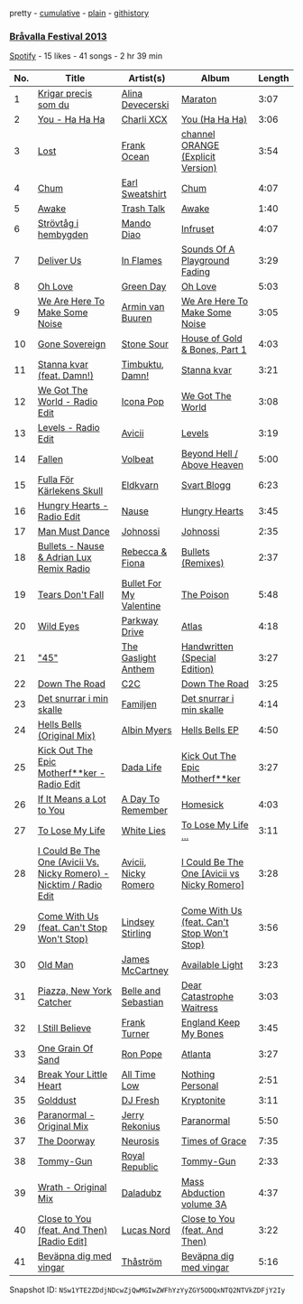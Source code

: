 pretty - [cumulative](/playlists/cumulative/74Wbo0ObpdSDnCIGvEDHOk.md) - [plain](/playlists/plain/74Wbo0ObpdSDnCIGvEDHOk) - [githistory](https://github.githistory.xyz/mackorone/spotify-playlist-archive/blob/main/playlists/plain/74Wbo0ObpdSDnCIGvEDHOk)

### [Bråvalla Festival 2013](https://open.spotify.com/playlist/74Wbo0ObpdSDnCIGvEDHOk)

> 

[Spotify](https://open.spotify.com/user/spotify) - 15 likes - 41 songs - 2 hr 39 min

| No. | Title | Artist(s) | Album | Length |
|---|---|---|---|---|
| 1 | [Krigar precis som du](https://open.spotify.com/track/38pxm1bCKlnQJw5yiN9no3) | [Alina Devecerski](https://open.spotify.com/artist/4HpFXZsVoerMLtLudMJJkb) | [Maraton](https://open.spotify.com/album/1rh1B8iLdXA1qFgXD7Tlhk) | 3:07 |
| 2 | [You \- Ha Ha Ha](https://open.spotify.com/track/0rmGeXHRPFO050ddZqwlDq) | [Charli XCX](https://open.spotify.com/artist/25uiPmTg16RbhZWAqwLBy5) | [You \(Ha Ha Ha\)](https://open.spotify.com/album/5ptQwgezoSBcNsX4EwRUzY) | 3:06 |
| 3 | [Lost](https://open.spotify.com/track/4L7jMAP8UcIe309yQmkdcO) | [Frank Ocean](https://open.spotify.com/artist/2h93pZq0e7k5yf4dywlkpM) | [channel ORANGE \(Explicit Version\)](https://open.spotify.com/album/623Ef2ZEB3Njklix4PC0Rs) | 3:54 |
| 4 | [Chum](https://open.spotify.com/track/5VgTzt1u4AUp0MTeCybVHE) | [Earl Sweatshirt](https://open.spotify.com/artist/3A5tHz1SfngyOZM2gItYKu) | [Chum](https://open.spotify.com/album/6ofPcUZIVj8YVg82qmMHwz) | 4:07 |
| 5 | [Awake](https://open.spotify.com/track/7mhDG9QgNYVArjDurXuib1) | [Trash Talk](https://open.spotify.com/artist/4pVWSc4qEC6U3yIjQleh90) | [Awake](https://open.spotify.com/album/3KPaMPkJdmwzx1niiW6X6S) | 1:40 |
| 6 | [Strövtåg i hembygden](https://open.spotify.com/track/5gzslnn0fGkJnMz2IbyMw7) | [Mando Diao](https://open.spotify.com/artist/5I4eibDkC7gg0hmczTZuND) | [Infruset](https://open.spotify.com/album/5APrSjudFojTohvODIlYl2) | 4:07 |
| 7 | [Deliver Us](https://open.spotify.com/track/2GoBwSF9xk6aSt6jGpCxvk) | [In Flames](https://open.spotify.com/artist/57ylwQTnFnIhJh4nu4rxCs) | [Sounds Of A Playground Fading](https://open.spotify.com/album/06yfpcNmffdp132tSibhgo) | 3:29 |
| 8 | [Oh Love](https://open.spotify.com/track/2j2dZ9zuZBZdxpUeK0cFCt) | [Green Day](https://open.spotify.com/artist/7oPftvlwr6VrsViSDV7fJY) | [Oh Love](https://open.spotify.com/album/6cnEMUjFAEySXcDz3f4xCI) | 5:03 |
| 9 | [We Are Here To Make Some Noise](https://open.spotify.com/track/4PCmMG7o6TF6FiMFsk76c0) | [Armin van Buuren](https://open.spotify.com/artist/0SfsnGyD8FpIN4U4WCkBZ5) | [We Are Here To Make Some Noise](https://open.spotify.com/album/7gl6TpQoiaznDiVuJKWB8G) | 3:05 |
| 10 | [Gone Sovereign](https://open.spotify.com/track/7c3DfsUMhDTnf2JewbfU8w) | [Stone Sour](https://open.spotify.com/artist/49qiE8dj4JuNdpYGRPdKbF) | [House of Gold & Bones, Part 1](https://open.spotify.com/album/2nCHgPLLyIgxFKUBYuMKPn) | 4:03 |
| 11 | [Stanna kvar \(feat\. Damn!\)](https://open.spotify.com/track/7qder7D55IbpPRw7s5aBpm) | [Timbuktu](https://open.spotify.com/artist/4bOG1sx3QHFbOUVLNmMpPe), [Damn!](https://open.spotify.com/artist/5dbNvlczE0ERU3qK30zC1U) | [Stanna kvar](https://open.spotify.com/album/32sCWqRo9QKh5ySrgedJ0c) | 3:21 |
| 12 | [We Got The World \- Radio Edit](https://open.spotify.com/track/2BjlyIxODMGgqgb9jAUdvz) | [Icona Pop](https://open.spotify.com/artist/1VBflYyxBhnDc9uVib98rw) | [We Got The World](https://open.spotify.com/album/44XlN9hhzIClihDdhnU6en) | 3:08 |
| 13 | [Levels \- Radio Edit](https://open.spotify.com/track/0JhKJg5ejeQ8jq89UQtnw8) | [Avicii](https://open.spotify.com/artist/1vCWHaC5f2uS3yhpwWbIA6) | [Levels](https://open.spotify.com/album/4mkvtXQd6rD7zuAHhexEvb) | 3:19 |
| 14 | [Fallen](https://open.spotify.com/track/6nyNxkZ5YQHxDhd2C3xChp) | [Volbeat](https://open.spotify.com/artist/0L5fC7Ogm2YwgqVCRcF1bT) | [Beyond Hell / Above Heaven](https://open.spotify.com/album/08o82HqpzqXyU0vWMQ3Nio) | 5:00 |
| 15 | [Fulla För Kärlekens Skull](https://open.spotify.com/track/1PYAjk56r1jTRCkPXocAV6) | [Eldkvarn](https://open.spotify.com/artist/6TLywjDgcz3M1rTrX7ht5k) | [Svart Blogg](https://open.spotify.com/album/7aRDmPxrz8MuQG2EccCB8E) | 6:23 |
| 16 | [Hungry Hearts \- Radio Edit](https://open.spotify.com/track/2KpqVE0AuyI3gGERKuWT6r) | [Nause](https://open.spotify.com/artist/4PVn1b2WnnXdq80C7uaZLZ) | [Hungry Hearts](https://open.spotify.com/album/0VKyfNQ7Opq84ToOmr7JEp) | 3:45 |
| 17 | [Man Must Dance](https://open.spotify.com/track/7FxmsmphMyy09gdqGHeqFC) | [Johnossi](https://open.spotify.com/artist/0k5NrYJAazGYrIhzrDslcT) | [Johnossi](https://open.spotify.com/album/79mwxuh2n3TUVp0lGfSoec) | 2:35 |
| 18 | [Bullets \- Nause & Adrian Lux Remix Radio](https://open.spotify.com/track/2D9s9YpKFX6187aI3szOHS) | [Rebecca & Fiona](https://open.spotify.com/artist/6rgEPiKjowlMKZC1DF6W75) | [Bullets \(Remixes\)](https://open.spotify.com/album/0FsTJIbUEXyAbVAyaa7bYS) | 2:37 |
| 19 | [Tears Don't Fall](https://open.spotify.com/track/2UHsGTwOU7P3vFo6bQytlX) | [Bullet For My Valentine](https://open.spotify.com/artist/7iWiAD5LLKyiox2grgfmUT) | [The Poison](https://open.spotify.com/album/7dHGyGv1jOupJ52rqjdgkF) | 5:48 |
| 20 | [Wild Eyes](https://open.spotify.com/track/2IXhyxZCN3ZkVPHQJXi5ij) | [Parkway Drive](https://open.spotify.com/artist/159qqlGwzE04xyqpfAwRLo) | [Atlas](https://open.spotify.com/album/5uKhfR6f3LLQFEtDqPi1mG) | 4:18 |
| 21 | ["45"](https://open.spotify.com/track/4t6TpdXtVh5pmwU6qHvSh3) | [The Gaslight Anthem](https://open.spotify.com/artist/7If8DXZN7mlGdQkLE2FaMo) | [Handwritten \(Special Edition\)](https://open.spotify.com/album/3r72jse8ygMisgT7LHPTPX) | 3:27 |
| 22 | [Down The Road](https://open.spotify.com/track/1ug3vASsHv0QTMWwAgj0BO) | [C2C](https://open.spotify.com/artist/28INUgyzTTRbvSphrJbgZ2) | [Down The Road](https://open.spotify.com/album/7MBBBqrVL3QiadQoRkfJrZ) | 3:25 |
| 23 | [Det snurrar i min skalle](https://open.spotify.com/track/3b7fBk9K03QWUg6F3w1G12) | [Familjen](https://open.spotify.com/artist/1jBFgqfCh0pz5eNIWFvJGQ) | [Det snurrar i min skalle](https://open.spotify.com/album/32ibUTOKkJKjojt6x3cuQr) | 4:14 |
| 24 | [Hells Bells \(Original Mix\)](https://open.spotify.com/track/4XCmGPp674OtX5ZhTmMSKY) | [Albin Myers](https://open.spotify.com/artist/6F3EsjY0PgMI4SXkQWXF3y) | [Hells Bells EP](https://open.spotify.com/album/31FSyCZz7sMSDPjzIl3lae) | 4:50 |
| 25 | [Kick Out The Epic Motherf\*\*ker \- Radio Edit](https://open.spotify.com/track/6mt43avikV8g00AXCyOkS1) | [Dada Life](https://open.spotify.com/artist/00sAT5YX8W3xNd1EuqyHw9) | [Kick Out The Epic Motherf\*\*ker](https://open.spotify.com/album/6P05ljo8QKu5Ykxo0lzrmO) | 3:27 |
| 26 | [If It Means a Lot to You](https://open.spotify.com/track/6J7cSyvSCnPwv3vqHchEfL) | [A Day To Remember](https://open.spotify.com/artist/4NiJW4q9ichVqL1aUsgGAN) | [Homesick](https://open.spotify.com/album/34eR6ev1GGZHmxNTEfRobW) | 4:03 |
| 27 | [To Lose My Life](https://open.spotify.com/track/6f21NaHQsFxAUdlGn3Wvuf) | [White Lies](https://open.spotify.com/artist/6ssXMmc5EOUrauZxirM910) | [To Lose My Life ...](https://open.spotify.com/album/1yr9gfvnr5uRvFAxRe7k9y) | 3:11 |
| 28 | [I Could Be The One \(Avicii Vs\. Nicky Romero\) \- Nicktim / Radio Edit](https://open.spotify.com/track/2bNrvWD9d5Zn9tS8XvcaMk) | [Avicii](https://open.spotify.com/artist/1vCWHaC5f2uS3yhpwWbIA6), [Nicky Romero](https://open.spotify.com/artist/5ChF3i92IPZHduM7jN3dpg) | [I Could Be The One \[Avicii vs Nicky Romero\]](https://open.spotify.com/album/0z7Mr85v0hPSX0VOUxP51W) | 3:28 |
| 29 | [Come With Us \(feat\. Can't Stop Won't Stop\)](https://open.spotify.com/track/5mlAnrvA5lfPrCB1Co2rg0) | [Lindsey Stirling](https://open.spotify.com/artist/378dH6EszOLFShpRzAQkVM) | [Come With Us \(feat\. Can't Stop Won't Stop\)](https://open.spotify.com/album/7CPbaEYWQaYhuo8DmOxOf5) | 3:56 |
| 30 | [Old Man](https://open.spotify.com/track/6E57Zjkhnws0GmWSHG1RfW) | [James McCartney](https://open.spotify.com/artist/5RNktXvrEGjMpjpnWXcBd9) | [Available Light](https://open.spotify.com/album/7HXWtbmnRZ6deFw1lVaEdl) | 3:23 |
| 31 | [Piazza, New York Catcher](https://open.spotify.com/track/2FeUZsmNGWc3No6v9GCdST) | [Belle and Sebastian](https://open.spotify.com/artist/4I2BJf80C0skQpp1sQmA0h) | [Dear Catastrophe Waitress](https://open.spotify.com/album/6svpGFHgqsoOGUWrE9e8QF) | 3:03 |
| 32 | [I Still Believe](https://open.spotify.com/track/6FcKARXWCrO9HRThHLOnNg) | [Frank Turner](https://open.spotify.com/artist/27M9shmwhIjRo7WntpT9Rp) | [England Keep My Bones](https://open.spotify.com/album/3aimNzQ0hr74LkweSD8Of7) | 3:45 |
| 33 | [One Grain Of Sand](https://open.spotify.com/track/3yqJGfvXtPZLiWHVeLWtm8) | [Ron Pope](https://open.spotify.com/artist/6CmXhyslohOFRJMtPpRm4O) | [Atlanta](https://open.spotify.com/album/7EIYuZnq2NdvNWpGhexnqL) | 3:27 |
| 34 | [Break Your Little Heart](https://open.spotify.com/track/3CzB4Vtjldto22GYhSi8G7) | [All Time Low](https://open.spotify.com/artist/46gyXjRIvN1NL1eCB8GBxo) | [Nothing Personal](https://open.spotify.com/album/6El6xMovbnBhHOxN2ukzbk) | 2:51 |
| 35 | [Golddust](https://open.spotify.com/track/6YKB7Sg5kkGMPbxlbSvYVi) | [DJ Fresh](https://open.spotify.com/artist/6r20qOqY7qDWI0PPTxVMlC) | [Kryptonite](https://open.spotify.com/album/7ds4kb9n2nn5GgMSigTQq0) | 3:11 |
| 36 | [Paranormal \- Original Mix](https://open.spotify.com/track/1fsavotCFkjHac4BEw6Old) | [Jerry Rekonius](https://open.spotify.com/artist/7gUFeioyTYpqicZ9fBGbBn) | [Paranormal](https://open.spotify.com/album/5tcGjnrYMAdCEOueBFhY79) | 5:50 |
| 37 | [The Doorway](https://open.spotify.com/track/1wcAxYlWOtGChf8GLPCGFk) | [Neurosis](https://open.spotify.com/artist/1KHydwFySZY3YcWyo2q2dF) | [Times of Grace](https://open.spotify.com/album/4YSycbGhpYOCpumCTtJTj9) | 7:35 |
| 38 | [Tommy\-Gun](https://open.spotify.com/track/27w0KRafnK4L9ay9bKr0s4) | [Royal Republic](https://open.spotify.com/artist/0DbbnkFMhhDvinDYIiHhGS) | [Tommy\-Gun](https://open.spotify.com/album/0xfNGvromRqkFNYp0ddJFi) | 2:33 |
| 39 | [Wrath \- Original Mix](https://open.spotify.com/track/4IJyUenAoiTDxVqHXKAF2R) | [Daladubz](https://open.spotify.com/artist/7hMHXuFm1Rk6MkNUeuGAKx) | [Mass Abduction volume 3A](https://open.spotify.com/album/0E3YxFRUPivBNP2I5QEJht) | 4:37 |
| 40 | [Close to You \(feat\. And Then\) \[Radio Edit\]](https://open.spotify.com/track/7dF7Bb9PVaElRkKGuFhXUP) | [Lucas Nord](https://open.spotify.com/artist/4ZUg3IUvAPAl8coXQAxaXd) | [Close to You \(feat\. And Then\)](https://open.spotify.com/album/0DSbgMIEUiBJ0S5zXX7NbQ) | 3:22 |
| 41 | [Beväpna dig med vingar](https://open.spotify.com/track/6HGm0lE0Oh7pdOVBFKdFLY) | [Thåström](https://open.spotify.com/artist/2PBhJmRqee1QAyQU2kBu1H) | [Beväpna dig med vingar](https://open.spotify.com/album/2xMq0DLaCb66hJ2pt5Y6m8) | 5:16 |

Snapshot ID: `NSw1YTE2ZDdjNDcwZjQwMGIwZWFhYzYyZGY5ODQxNTQ2NTVkZDFjY2Iy`
